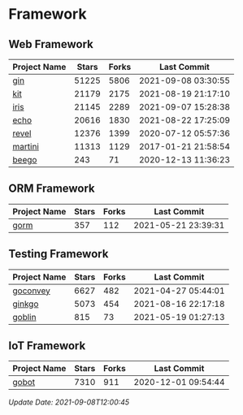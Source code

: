 # Framework

## Web Framework
| Project Name | Stars | Forks | Last Commit |
| ------------ | ----- | ----- | ----------- |
| [gin](https://github.com/gin-gonic/gin) | 51225 | 5806 | 2021-09-08 03:30:55 |
| [kit](https://github.com/go-kit/kit) | 21179 | 2175 | 2021-08-19 21:17:10 |
| [iris](https://github.com/kataras/iris) | 21145 | 2289 | 2021-09-07 15:28:38 |
| [echo](https://github.com/labstack/echo) | 20616 | 1830 | 2021-08-22 17:25:09 |
| [revel](https://github.com/revel/revel) | 12376 | 1399 | 2020-07-12 05:57:36 |
| [martini](https://github.com/go-martini/martini) | 11313 | 1129 | 2017-01-21 21:58:54 |
| [beego](https://github.com/astaxie/beego) | 243 | 71 | 2020-12-13 11:36:23 |

## ORM Framework
| Project Name | Stars | Forks | Last Commit |
| ------------ | ----- | ----- | ----------- |
| [gorm](https://github.com/jinzhu/gorm) | 357 | 112 | 2021-05-21 23:39:31 |

## Testing Framework
| Project Name | Stars | Forks | Last Commit |
| ------------ | ----- | ----- | ----------- |
| [goconvey](https://github.com/smartystreets/goconvey) | 6627 | 482 | 2021-04-27 05:44:01 |
| [ginkgo](https://github.com/onsi/ginkgo) | 5073 | 454 | 2021-08-16 22:17:18 |
| [goblin](https://github.com/franela/goblin) | 815 | 73 | 2021-05-19 01:27:13 |

## IoT Framework
| Project Name | Stars | Forks | Last Commit |
| ------------ | ----- | ----- | ----------- |
| [gobot](https://github.com/hybridgroup/gobot) | 7310 | 911 | 2020-12-01 09:54:44 |

*Update Date: 2021-09-08T12:00:45*
